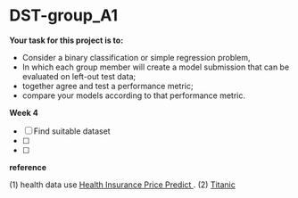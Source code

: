 # DST-group_A1
**Your task for this project is to:**
   - Consider a binary classification or simple regression problem,
   - In which each group member will create a model submission that can be evaluated on left-out test data;
   - together agree and test a performance metric;
   - compare your models according to that performance metric.

**Week 4**
- [ ] Find suitable dataset
- [ ] 
- [ ] 

**reference**

(1) health data use [Health Insurance Price Predict ](https://www.kaggle.com/code/shubhamptrivedi/health-insurance-price-predict-linear-regression/input).
(2) [Titanic](https://www.kaggle.com/competitions/titanic/data?select=train.csv)
